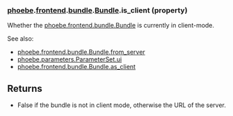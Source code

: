 ### [phoebe](phoebe.md).[frontend](phoebe.frontend.md).[bundle](phoebe.frontend.bundle.md).[Bundle](phoebe.frontend.bundle.Bundle.md).is_client (property)




Whether the [phoebe.frontend.bundle.Bundle](phoebe.frontend.bundle.Bundle.md) is currently in client-mode.

See also:
* [phoebe.frontend.bundle.Bundle.from_server](phoebe.frontend.bundle.Bundle.from_server.md)
* [phoebe.parameters.ParameterSet.ui](phoebe.parameters.ParameterSet.ui.md)
* [phoebe.frontend.bundle.Bundle.as_client](phoebe.frontend.bundle.Bundle.as_client.md)

Returns
---------
* False if the bundle is not in client mode, otherwise the URL of the server.

